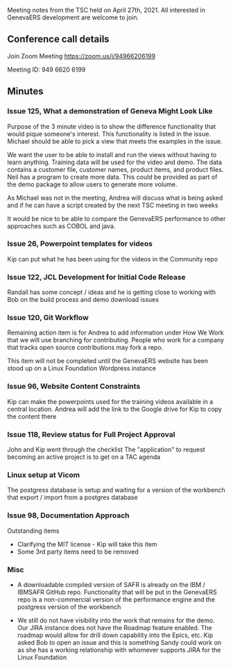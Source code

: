 Meeting notes from the TSC held on April 27th, 2021. 
All interested in GenevaERS development are welcome to join.

## Conference call details

Join Zoom Meeting
https://zoom.us/j/94966206199

Meeting ID: 949 6620 6199

## Minutes

### Issue 125, What a demonstration of Geneva Might Look Like
Purpose of the 3 minute video is to show the difference functionality that would pique someone's interest. This functionality is listed in the issue. Michael should be able to pick a view that meets the examples in the issue.

We want the user to be able to install and run the views without having to learn anything. Training data will be used for the video and demo. The data contains a customer file, customer names, product items, and product files. Neil has a program to create more data. This could be provided as part of the demo package to allow users to generate more volume.

As Michael was not in the meeting, Andrea will discuss what is being asked and if he can have a script created by the next TSC meeting in two weeks

It would be nice to be able to compare the GenevaERS performance to other approaches such as COBOL and java.

### Issue 26, Powerpoint templates for videos
Kip can put what he has been using for the videos in the Community repo

### Issue 122, JCL Development for Initial Code Release
Randall has some concept / ideas and he is getting close to working with Bob on the build process and demo download issues

### Issue 120, Git Workflow
Remaining action item is for Andrea to add information under How We Work that we will use branching for contributing. People who work for a company that tracks open source contributions may fork a repo.

This item will not be completed until the GenevaERS website has been stood up on a Linux Foundation Wordpress instance

### Issue 96, Website Content Constraints
Kip can make the powerpoints used for the training videos available in a central location. Andrea will add the link to the Google drive for Kip to copy the content there

### Issue 118, Review status for Full Project Approval
John and Kip went through the checklist
The "application" to request becoming an active project is to get on a TAC agenda

### Linux setup at Vicom
The postgress database is setup and waiting for a version of the workbench that export / import from a postgres database


### Issue 98, Documentation Approach
Outstanding items
* Clarifying the MIT license - Kip will take this item
* Some 3rd party items need to be removed

### Misc
* A downloadable compiled version of SAFR is already on the IBM / IBMSAFR GitHub repo. Functionality that will be put in the GenevaERS repo is a non-commercial version of the performance engine and the postgress version of the workbench

* We still do not have visibility into the work that remains for the demo. Our JIRA instance does not have the Roadmap feature enabled. The roadmap would allow for drill down capability into the Epics, etc. Kip asked Bob to open an issue and this is something Sandy could work on as she has a working relationship with whomever supports JIRA for the Linux Foundation